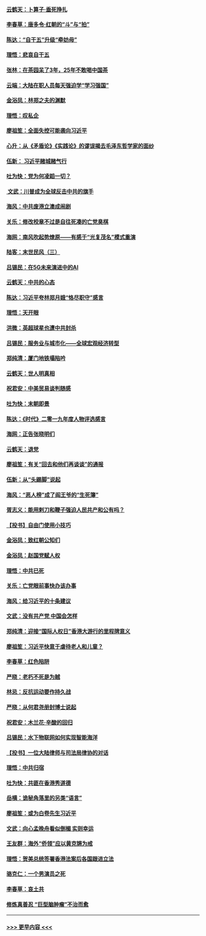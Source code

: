 #### [云鹤天：卜算子‧垂死挣扎](../pages/nsc993/n11739956.md?t=12231801) 
#### [李春草：唐多令‧红朝的“斗”与“拍”](../pages/nsc993/n11739830.md?t=12231801) 
#### [陈达：“自干五”升级“牵妨母”](../pages/nsc993/n11739724.md?t=12231801) 
#### [理悟：悲哀自干五](../pages/nsc993/n11739547.md?t=12231801) 
#### [张林：在茶园呆了3年，25年不敢喝中国茶](../pages/nsc993/n11739240.md?t=12231801) 
#### [云端：大陆在职人员每天强迫学“学习强国”](../pages/nsc993/n11738735.md?t=12231801) 
#### [金浴凤：林郑之夫的渊默](../pages/nsc993/n11737735.md?t=12231801) 
#### [理悟：叹私企](../pages/nsc993/n11737715.md?t=12231801) 
#### [廖祖笙：全面失控可能袭向习近平](../pages/nsc993/n11737704.md?t=12231801) 
#### [心升：从《矛盾论》《实践论》的谬误揭去毛泽东哲学家的面纱](../pages/nsc993/n11736962.md?t=12231801) 
#### [伍新： 习近平赌城赌气行](../pages/nsc993/n11736929.md?t=12231801) 
#### [吐为快：党为何凌蹈一切？](../pages/nsc993/n11736915.md?t=12231801) 
#### [ 文武：川普成为全球反击中共的旗手](../pages/nsc993/n11736882.md?t=12231801) 
#### [海风：中共废港立澳成闹剧](../pages/nsc993/n11735857.md?t=12231801) 
#### [关乐：修改校章不过是自往死凑的亡党臭棋](../pages/nsc993/n11735097.md?t=12231801) 
#### [海网：南风吹起势燎原——有感于“光复茂名”模式重演](../pages/nsc993/n11732308.md?t=12231801) 
#### [陆客：末世民风（三）](../pages/nsc993/n11732211.md?t=12231801) 
#### [吕锡民：在5G未来演进中的AI](../pages/nsc993/n11730010.md?t=12231801) 
#### [云鹤天：中共的心态](../pages/nsc993/n11729906.md?t=12231801) 
#### [陈达：习近平夸林郑月娥“恪尽职守”感言](../pages/nsc993/n11729881.md?t=12231801) 
#### [理悟：天开眼](../pages/nsc993/n11729699.md?t=12231801) 
#### [洪微：英超球星也遭中共封杀](../pages/nsc993/n11727243.md?t=12231801) 
#### [吕锡民：服务业与城市化——全球宏观经济转型](../pages/nsc993/n11725845.md?t=12231801) 
#### [郑纯清：厦门地铁塌陷吟](../pages/nsc993/n11725813.md?t=12231801) 
#### [云鹤天：世人明真相](../pages/nsc993/n11725621.md?t=12231801) 
#### [祝君安：中美贸易谈判随感](../pages/nsc993/n11725609.md?t=12231801) 
#### [吐为快：末朝即景](../pages/nsc993/n11723365.md?t=12231801) 
#### [陈达：《时代》二零一九年度人物评选感言](../pages/nsc993/n11723337.md?t=12231801) 
#### [海网：正告张晓明们](../pages/nsc993/n11723228.md?t=12231801) 
#### [云鹤天：退党](../pages/nsc993/n11723056.md?t=12231801) 
#### [廖祖笙：有关“回去和他们再谈谈”的通报](../pages/nsc993/n11722442.md?t=12231801) 
#### [伍新：从“头踢脚”说起](../pages/nsc993/n11722429.md?t=12231801) 
#### [海风：“恶人榜”成了阎王爷的“生死簿”](../pages/nsc993/n11722272.md?t=12231801) 
#### [胥志义：能用剌刀和鞭子强迫人民共产和公有吗？](../pages/nsc993/n11720569.md?t=12231801) 
#### [【投书】自由门使用小技巧](../pages/nsc993/n11720180.md?t=12231801) 
#### [金浴凤：致红朝公知们](../pages/nsc993/n11720563.md?t=12231801) 
#### [金浴凤：赵国党赋人权](../pages/nsc993/n11720533.md?t=12231801) 
#### [理悟：中共已死](../pages/nsc993/n11720233.md?t=12231801) 
#### [关乐：亡党眼前事快办该办事](../pages/nsc993/n11719160.md?t=12231801) 
#### [海风：给习近平的十条建议](../pages/nsc993/n11717616.md?t=12231801) 
#### [文武：没有共产党 中国会怎样](../pages/nsc993/n11717584.md?t=12231801) 
#### [郑纯清：迎接“国际人权日”香港大游行的里程牌意义](../pages/nsc993/n11717417.md?t=12231801) 
#### [廖祖笙：习近平快意于虐待老人和儿童？](../pages/nsc993/n11715313.md?t=12231801) 
#### [李春草：红色陷阱](../pages/nsc993/n11715029.md?t=12231801) 
#### [严晓：老朽不死是为贼](../pages/nsc993/n11712910.md?t=12231801) 
#### [林忌：反抗运动要作持久战](../pages/nsc993/n11712623.md?t=12231801) 
#### [严晓：从何君尧册封博士说起](../pages/nsc993/n11712465.md?t=12231801) 
#### [祝君安：木兰花·辛酸的回归](../pages/nsc993/n11712381.md?t=12231801) 
#### [吕锡民：水下物联网如何实现智能海洋](../pages/nsc993/n11711158.md?t=12231801) 
#### [【投书】一位大陆律师与司法局律协的对话](../pages/nsc993/n11709675.md?t=12231801) 
#### [理悟：中共归宿](../pages/nsc993/n11710059.md?t=12231801) 
#### [吐为快：共匪在香港秀道德](../pages/nsc993/n11709979.md?t=12231801) 
#### [岳横：诡秘角落里的另类“语言”](../pages/nsc993/n11709792.md?t=12231801) 
#### [廖祖笙：或为白卷先生习近平](../pages/nsc993/n11708330.md?t=12231801) 
#### [文武：向心孟晚舟看似倒楣 实则幸运](../pages/nsc993/n11708236.md?t=12231801) 
#### [王友群：海外“侨领”应以黄克锵为戒](../pages/nsc993/n11706176.md?t=12231801) 
#### [理悟：贺美总统签署香港法案后各国跟进立法](../pages/nsc993/n11706853.md?t=12231801) 
#### [骆克仁：一个男演员之死](../pages/nsc993/n11706677.md?t=12231801) 
#### [李春草：哀土共](../pages/nsc993/n11706255.md?t=12231801) 
#### [修炼真善忍 “巨型脑肿瘤”不治而愈](../pages/nsc993/n11705340.md?t=12231801) 

----
#### [ >>> 更早内容 <<< ](../indexes/nsc993-earlier.md)
